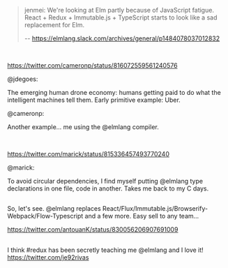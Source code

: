 >jenmei: We're looking at Elm partly because of JavaScript fatigue. React + Redux + Immutable.js + TypeScript starts to look like a sad replacement for Elm.
>
>-- https://elmlang.slack.com/archives/general/p1484078037012832

<br>

https://twitter.com/cameronp/status/816072559561240576

@jdegoes:

The emerging human drone economy: humans getting paid to do what the intelligent machines tell them. Early primitive example: Uber.

‏@cameronp:

Another example... me using the @elmlang compiler.

<br>

https://twitter.com/marick/status/815336457493770240

@marick:

To avoid circular dependencies, I find myself putting @elmlang type declarations in one file, code in another. Takes me back to my C days.

##

So, let's see. @elmlang replaces React/Flux/Immutable.js/Browserify-Webpack/Flow-Typescript and a few more. Easy sell to any team...

https://twitter.com/antouanK/status/830056206907691009

##

I think #redux has been secretly teaching me @elmlang and I love it!
https://twitter.com/je92rivas

